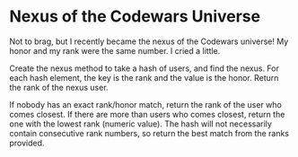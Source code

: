 # Nexus of the Codewars Universe

Not to brag, but I recently became the nexus of the Codewars universe! My honor and my rank were the same number. I cried a little.

Create the nexus method to take a hash of users, and find the nexus. For each hash element, the key is the rank and the value is the honor. Return the rank of the nexus user.

If nobody has an exact rank/honor match, return the rank of the user who comes closest. If there are more than users who comes closest, return the one with the lowest rank (numeric value). The hash will not necessarily contain consecutive rank numbers, so return the best match from the ranks provided.
